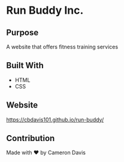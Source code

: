 # Run Buddy Inc.

## Purpose
A website that offers fitness training services

## Built With
* HTML
* CSS

## Website
https://cbdavis101.github.io/run-buddy/

## Contribution 
Made with ❤️ by Cameron Davis
